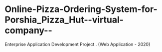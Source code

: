 # Online-Pizza-Ordering-System-for-Porshia_Pizza_Hut--virtual-company--
Enterprise Application Development Project . (Web Application - 2020)
